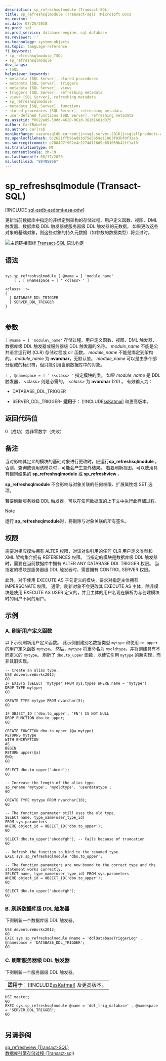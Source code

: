 ```yaml
---
description: sp_refreshsqlmodule (Transact-SQL)
title: sp_refreshsqlmodule (Transact-sql) |Microsoft Docs
ms.custom: ''
ms.date: 07/25/2018
ms.prod: sql
ms.prod_service: database-engine, sql-database
ms.reviewer: ''
ms.technology: system-objects
ms.topic: language-reference
f1_keywords:
- sp_refreshsqlmodule_TSQL
- sp_refreshsqlmodule
dev_langs:
- TSQL
helpviewer_keywords:
- metadata [SQL Server], stored procedures
- metadata [SQL Server], triggers
- metadata [SQL Server], views
- triggers [SQL Server], refreshing metadata
- views [SQL Server], refreshing metadata
- sp_refreshsqlmodule
- metadata [SQL Server], functions
- stored procedures [SQL Server], refreshing metadata
- user-defined functions [SQL Server], refreshing metadata
ms.assetid: f0022a05-50dd-4620-961d-361b1681d375
author: CarlRabeler
ms.author: carlrab
monikerRange: =azuresqldb-current||>=sql-server-2016||=sqlallproducts-allversions||>=sql-server-linux-2017||=azuresqldb-mi-current
ms.openlocfilehash: 0c2621ffb96ad93d75e5b59e11963f93bf0f32eb
ms.sourcegitcommit: e700497f962e4c2274df16d9e651059b42ff1a10
ms.translationtype: MT
ms.contentlocale: zh-CN
ms.lasthandoff: 08/17/2020
ms.locfileid: "88485866"
---
```

# <a name="sp_refreshsqlmodule-transact-sql"></a>sp_refreshsqlmodule (Transact-SQL)
[!INCLUDE [sql-asdb-asdbmi-asa-pdw](../../includes/applies-to-version/sql-asdb-asdbmi-asa.md)]

  更新当前数据库中指定的非绑定到架构的存储过程、用户定义函数、视图、DML 触发器、数据库级 DDL 触发器或服务器级 DDL 触发器的元数据。 如果更改这些对象的基础对象，则这些对象的持久元数据（如参数的数据类型）将会过时。
  
 ![主题链接图标](../../database-engine/configure-windows/media/topic-link.gif "“主题链接”图标") [Transact-SQL 语法约定](../../t-sql/language-elements/transact-sql-syntax-conventions-transact-sql.md)  
  
## <a name="syntax"></a>语法  
  
```  
  
sys.sp_refreshsqlmodule [ @name = ] 'module_name'   
    [ , [ @namespace = ] ' <class> ' ]  
  
<class> ::=  
{  
  | DATABASE_DDL_TRIGGER  
  | SERVER_DDL_TRIGGER  
}  
  
```  
  
## <a name="arguments"></a>参数  
`[ @name = ] 'module\_name'` 存储过程、用户定义函数、视图、DML 触发器、数据库级 DDL 触发器或服务器级 DDL 触发器的名称。 *module_name* 不能是公共语言运行时 (CLR) 存储过程或 clr 函数。 *module_name* 不能是绑定到架构的。 *module_name* 为 **nvarchar**，无默认值。 *module_name* 可以是由多个部分组成的标识符，但只能引用当前数据库中的对象。  
  
`[ , @namespace = ] ' \<class> '` 指定模块的类。 如果 *module_name* 是 DDL 触发器， \<class> 则是必需的。 *\<class>* 为 **nvarchar** (20) 。 有效输入为：  

* DATABASE_DDL_TRIGGER

* SERVER_DDL_TRIGGER- **适用**于： [!INCLUDE[ssKatmai](../../includes/sskatmai-md.md)] 和更高版本。

## <a name="return-code-values"></a>返回代码值  
 0（成功）或非零数字（失败）  
  
## <a name="remarks"></a>备注  
 当对影响其定义的模块的基础对象进行更改时，应运行**sp_refreshsqlmodule** 。 否则，查询或调用该模块时，可能会产生意外结果。 若要刷新视图，可以使用具有相同结果的 **sp_refreshsqlmodule** 或 **sp_refreshview** 。  
  
 **sp_refreshsqlmodule** 不会影响与对象关联的任何权限、扩展属性或 SET 选项。  
  
 若要刷新服务器级 DDL 触发器，可以在任何数据库的上下文中执行此存储过程。  
  
> [!NOTE]  
>  运行 **sp_refreshsqlmodule**时，将删除与对象关联的所有签名。  
  
## <a name="permissions"></a>权限  
 需要对相应模块拥有 ALTER 权限，对该对象引用的任何 CLR 用户定义类型和 XML 架构集合拥有 REFERENCES 权限。 当指定的模块是数据库级 DDL 触发器时，需要在当前数据库中拥有 ALTER ANY DATABASE DDL TRIGGER 权限。 当指定的模块是服务器级 DDL 触发器时，需要拥有 CONTROL SERVER 权限。  
  
 此外，对于使用 EXECUTE AS 子句定义的模块，要求对指定主体拥有 IMPERSONATE 权限。 通常，刷新对象不会更改其 EXECUTE AS 主体，除非模块是使用 EXECUTE AS USER 定义的，并且主体的用户名现在解析为与创建模块时的用户不同的用户。  
  
## <a name="examples"></a>示例  
  
### <a name="a-refreshing-a-user-defined-function"></a>A. 刷新用户定义函数  
 以下示例刷新用户定义函数。 此示例创建别名数据类型 `mytype` 和使用 `to_upper` 的用户定义函数 `mytype`。 然后，`mytype` 将重命名为 `myoldtype`，并将创建具有不同定义的 `mytype`。 刷新了 `dbo.to_upper` 函数，以使它引用 `mytype` 的新实现，而非其旧实现。  
  
```  
-- Create an alias type.  
USE AdventureWorks2012;  
GO  
IF EXISTS (SELECT 'mytype' FROM sys.types WHERE name = 'mytype')  
DROP TYPE mytype;  
GO  
  
CREATE TYPE mytype FROM nvarchar(5);  
GO  
  
IF OBJECT_ID ('dbo.to_upper', 'FN') IS NOT NULL  
DROP FUNCTION dbo.to_upper;  
GO  
  
CREATE FUNCTION dbo.to_upper (@a mytype)  
RETURNS mytype  
WITH ENCRYPTION  
AS  
BEGIN  
RETURN upper(@a)  
END;  
GO  
  
SELECT dbo.to_upper('abcde');  
GO  
  
-- Increase the length of the alias type.  
sp_rename 'mytype', 'myoldtype', 'userdatatype';  
GO  
  
CREATE TYPE mytype FROM nvarchar(10);  
GO  
  
-- The function parameter still uses the old type.  
SELECT name, type_name(user_type_id)   
FROM sys.parameters   
WHERE object_id = OBJECT_ID('dbo.to_upper');  
GO  
  
SELECT dbo.to_upper('abcdefgh'); -- Fails because of truncation  
GO  
  
-- Refresh the function to bind to the renamed type.  
EXEC sys.sp_refreshsqlmodule 'dbo.to_upper';  
  
-- The function parameters are now bound to the correct type and the statement works correctly.  
SELECT name, type_name(user_type_id) FROM sys.parameters  
WHERE object_id = OBJECT_ID('dbo.to_upper');  
GO  
  
SELECT dbo.to_upper('abcdefgh');  
GO  
```  
  
### <a name="b-refreshing-a-database-level-ddl-trigger"></a>B. 刷新数据库级 DDL 触发器  
 下例刷新一个数据库级 DDL 触发器。  
  
```  
USE AdventureWorks2012;  
GO  
EXEC sys.sp_refreshsqlmodule @name = 'ddlDatabaseTriggerLog' , @namespace = 'DATABASE_DDL_TRIGGER';  
GO  
```  
  
### <a name="c-refreshing-a-server-level-ddl-trigger"></a>C. 刷新服务器级 DDL 触发器  
 下例刷新一个服务器级 DDL 触发器。  
  
||  
|-|  
|**适用于**：[!INCLUDE[ssKatmai](../../includes/sskatmai-md.md)] 及更高版本。|  
  
```  
USE master;  
GO  
EXEC sys.sp_refreshsqlmodule @name = 'ddl_trig_database' , @namespace = 'SERVER_DDL_TRIGGER';  
GO  
  
```  
  
## <a name="see-also"></a>另请参阅  
 [sp_refreshview (Transact-SQL)](../../relational-databases/system-stored-procedures/sp-refreshview-transact-sql.md)   
 [数据库引擎存储过程 &#40;Transact-sql&#41;](../../relational-databases/system-stored-procedures/database-engine-stored-procedures-transact-sql.md)  
  
  
